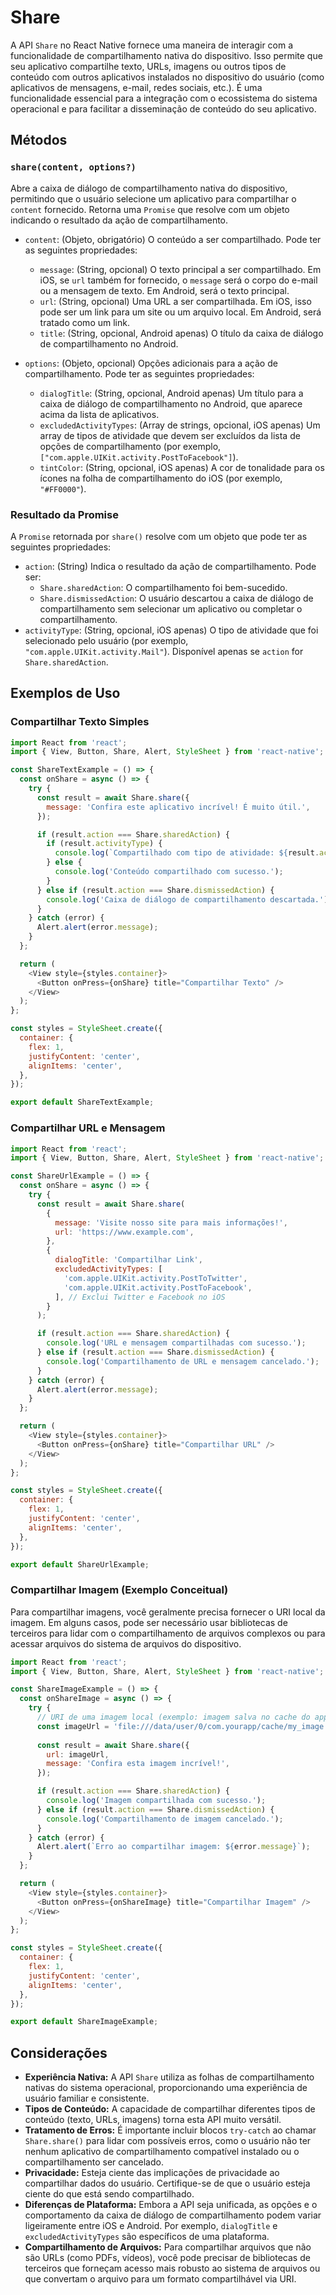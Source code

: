 # Share

A API `Share` no React Native fornece uma maneira de interagir com a funcionalidade de compartilhamento nativa do dispositivo. Isso permite que seu aplicativo compartilhe texto, URLs, imagens ou outros tipos de conteúdo com outros aplicativos instalados no dispositivo do usuário (como aplicativos de mensagens, e-mail, redes sociais, etc.). É uma funcionalidade essencial para a integração com o ecossistema do sistema operacional e para facilitar a disseminação de conteúdo do seu aplicativo.

## Métodos

### `share(content, options?)`
Abre a caixa de diálogo de compartilhamento nativa do dispositivo, permitindo que o usuário selecione um aplicativo para compartilhar o `content` fornecido. Retorna uma `Promise` que resolve com um objeto indicando o resultado da ação de compartilhamento.

-   `content`: (Objeto, obrigatório) O conteúdo a ser compartilhado. Pode ter as seguintes propriedades:
    -   `message`: (String, opcional) O texto principal a ser compartilhado. Em iOS, se `url` também for fornecido, o `message` será o corpo do e-mail ou a mensagem de texto. Em Android, será o texto principal.
    -   `url`: (String, opcional) Uma URL a ser compartilhada. Em iOS, isso pode ser um link para um site ou um arquivo local. Em Android, será tratado como um link.
    -   `title`: (String, opcional, Android apenas) O título da caixa de diálogo de compartilhamento no Android.

-   `options`: (Objeto, opcional) Opções adicionais para a ação de compartilhamento. Pode ter as seguintes propriedades:
    -   `dialogTitle`: (String, opcional, Android apenas) Um título para a caixa de diálogo de compartilhamento no Android, que aparece acima da lista de aplicativos.
    -   `excludedActivityTypes`: (Array de strings, opcional, iOS apenas) Um array de tipos de atividade que devem ser excluídos da lista de opções de compartilhamento (por exemplo, `["com.apple.UIKit.activity.PostToFacebook"]`).
    -   `tintColor`: (String, opcional, iOS apenas) A cor de tonalidade para os ícones na folha de compartilhamento do iOS (por exemplo, `"#FF0000"`).

### Resultado da Promise

A `Promise` retornada por `share()` resolve com um objeto que pode ter as seguintes propriedades:

-   `action`: (String) Indica o resultado da ação de compartilhamento. Pode ser:
    -   `Share.sharedAction`: O compartilhamento foi bem-sucedido.
    -   `Share.dismissedAction`: O usuário descartou a caixa de diálogo de compartilhamento sem selecionar um aplicativo ou completar o compartilhamento.
-   `activityType`: (String, opcional, iOS apenas) O tipo de atividade que foi selecionado pelo usuário (por exemplo, `"com.apple.UIKit.activity.Mail"`). Disponível apenas se `action` for `Share.sharedAction`.

## Exemplos de Uso

### Compartilhar Texto Simples

```javascript
import React from 'react';
import { View, Button, Share, Alert, StyleSheet } from 'react-native';

const ShareTextExample = () => {
  const onShare = async () => {
    try {
      const result = await Share.share({
        message: 'Confira este aplicativo incrível! É muito útil.',
      });

      if (result.action === Share.sharedAction) {
        if (result.activityType) {
          console.log(`Compartilhado com tipo de atividade: ${result.activityType}`);
        } else {
          console.log('Conteúdo compartilhado com sucesso.');
        }
      } else if (result.action === Share.dismissedAction) {
        console.log('Caixa de diálogo de compartilhamento descartada.');
      }
    } catch (error) {
      Alert.alert(error.message);
    }
  };

  return (
    <View style={styles.container}>
      <Button onPress={onShare} title="Compartilhar Texto" />
    </View>
  );
};

const styles = StyleSheet.create({
  container: {
    flex: 1,
    justifyContent: 'center',
    alignItems: 'center',
  },
});

export default ShareTextExample;
```

### Compartilhar URL e Mensagem

```javascript
import React from 'react';
import { View, Button, Share, Alert, StyleSheet } from 'react-native';

const ShareUrlExample = () => {
  const onShare = async () => {
    try {
      const result = await Share.share(
        {
          message: 'Visite nosso site para mais informações!',
          url: 'https://www.example.com',
        },
        {
          dialogTitle: 'Compartilhar Link',
          excludedActivityTypes: [
            'com.apple.UIKit.activity.PostToTwitter',
            'com.apple.UIKit.activity.PostToFacebook',
          ], // Exclui Twitter e Facebook no iOS
        }
      );

      if (result.action === Share.sharedAction) {
        console.log('URL e mensagem compartilhadas com sucesso.');
      } else if (result.action === Share.dismissedAction) {
        console.log('Compartilhamento de URL e mensagem cancelado.');
      }
    } catch (error) {
      Alert.alert(error.message);
    }
  };

  return (
    <View style={styles.container}>
      <Button onPress={onShare} title="Compartilhar URL" />
    </View>
  );
};

const styles = StyleSheet.create({
  container: {
    flex: 1,
    justifyContent: 'center',
    alignItems: 'center',
  },
});

export default ShareUrlExample;
```

### Compartilhar Imagem (Exemplo Conceitual)

Para compartilhar imagens, você geralmente precisa fornecer o URI local da imagem. Em alguns casos, pode ser necessário usar bibliotecas de terceiros para lidar com o compartilhamento de arquivos complexos ou para acessar arquivos do sistema de arquivos do dispositivo.

```javascript
import React from 'react';
import { View, Button, Share, Alert, StyleSheet } from 'react-native';

const ShareImageExample = () => {
  const onShareImage = async () => {
    try {
      // URI de uma imagem local (exemplo: imagem salva no cache do app)
      const imageUrl = 'file:///data/user/0/com.yourapp/cache/my_image.jpg'; 
      
      const result = await Share.share({
        url: imageUrl,
        message: 'Confira esta imagem incrível!',
      });

      if (result.action === Share.sharedAction) {
        console.log('Imagem compartilhada com sucesso.');
      } else if (result.action === Share.dismissedAction) {
        console.log('Compartilhamento de imagem cancelado.');
      }
    } catch (error) {
      Alert.alert(`Erro ao compartilhar imagem: ${error.message}`);
    }
  };

  return (
    <View style={styles.container}>
      <Button onPress={onShareImage} title="Compartilhar Imagem" />
    </View>
  );
};

const styles = StyleSheet.create({
  container: {
    flex: 1,
    justifyContent: 'center',
    alignItems: 'center',
  },
});

export default ShareImageExample;
```

## Considerações

-   **Experiência Nativa:** A API `Share` utiliza as folhas de compartilhamento nativas do sistema operacional, proporcionando uma experiência de usuário familiar e consistente.
-   **Tipos de Conteúdo:** A capacidade de compartilhar diferentes tipos de conteúdo (texto, URLs, imagens) torna esta API muito versátil.
-   **Tratamento de Erros:** É importante incluir blocos `try-catch` ao chamar `Share.share()` para lidar com possíveis erros, como o usuário não ter nenhum aplicativo de compartilhamento compatível instalado ou o compartilhamento ser cancelado.
-   **Privacidade:** Esteja ciente das implicações de privacidade ao compartilhar dados do usuário. Certifique-se de que o usuário esteja ciente do que está sendo compartilhado.
-   **Diferenças de Plataforma:** Embora a API seja unificada, as opções e o comportamento da caixa de diálogo de compartilhamento podem variar ligeiramente entre iOS e Android. Por exemplo, `dialogTitle` e `excludedActivityTypes` são específicos de uma plataforma.
-   **Compartilhamento de Arquivos:** Para compartilhar arquivos que não são URLs (como PDFs, vídeos), você pode precisar de bibliotecas de terceiros que forneçam acesso mais robusto ao sistema de arquivos ou que convertam o arquivo para um formato compartilhável via URI.

